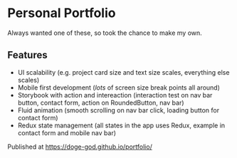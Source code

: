 # Personal Portfolio

Always wanted one of these, so took the chance to make my own.

## Features
- UI scalability (e.g. project card size and text size scales, everything else scales) 
- Mobile first development (*lots* of screen size break points all around)
- Storybook with action and intereaction (interaction test on nav bar button, contact form, action on RoundedButton, nav bar)
- Fluid animation (smooth scrolling on nav bar click, loading button for contact form)
- Redux state management (all states in the app uses Redux, example in contact form and mobile nav bar)

Published at https://doge-god.github.io/portfolio/
